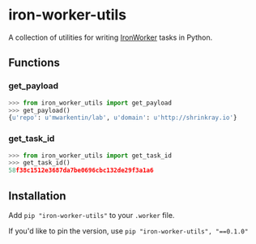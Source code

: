 # iron-worker-utils

A collection of utilities for writing [IronWorker](http://www.iron.io/worker) tasks in Python.

## Functions
### get_payload

```py
>>> from iron_worker_utils import get_payload
>>> get_payload()
{u'repo': u'mwarkentin/lab', u'domain': u'http://shrinkray.io'}
```

### get_task_id

```py
>>> from iron_worker_utils import get_task_id
>>> get_task_id()
58f38c1512e3687da7be0696cbc132de29f3a1a6
```

## Installation

Add `pip "iron-worker-utils"` to your `.worker` file.

If you'd like to pin the version, use `pip "iron-worker-utils", "==0.1.0"`
